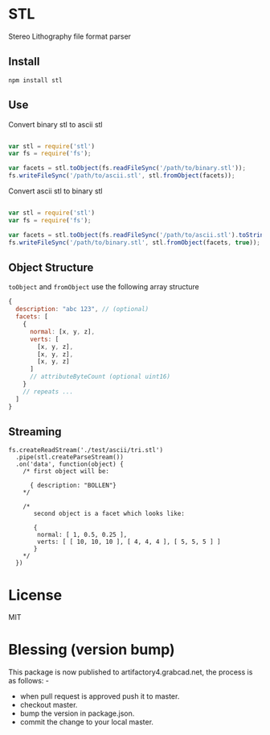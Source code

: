 # STL

Stereo Lithography file format parser

## Install

`npm install stl`

## Use

Convert binary stl to ascii stl

```javascript

var stl = require('stl')
var fs = require('fs');

var facets = stl.toObject(fs.readFileSync('/path/to/binary.stl'));
fs.writeFileSync('/path/to/ascii.stl', stl.fromObject(facets));

```


Convert ascii stl to binary stl

```javascript

var stl = require('stl')
var fs = require('fs');

var facets = stl.toObject(fs.readFileSync('/path/to/ascii.stl').toString());
fs.writeFileSync('/path/to/binary.stl', stl.fromObject(facets, true));

```

## Object Structure

`toObject` and `fromObject` use the following array structure

```javascript
{
  description: "abc 123", // (optional)
  facets: [
    {
      normal: [x, y, z],
      verts: [
        [x, y, z],
        [x, y, z],
        [x, y, z]
      ]
      // attributeByteCount (optional uint16)
    }
    // repeats ...
  ]
}
```

## Streaming

```
fs.createReadStream('./test/ascii/tri.stl')
  .pipe(stl.createParseStream())
  .on('data', function(object) {
    /* first object will be:

      { description: "BOLLEN"}
    */

    /*
       second object is a facet which looks like:

       {
        normal: [ 1, 0.5, 0.25 ],
        verts: [ [ 10, 10, 10 ], [ 4, 4, 4 ], [ 5, 5, 5 ] ]
       }
    */
  })

```

# License

MIT

# Blessing (version bump)
This package is now published to artifactory4.grabcad.net, the process is as follows: -

* when pull request is approved push it to master.
* checkout master.
* bump the version in package.json.
* commit the change to your local master.

